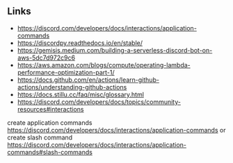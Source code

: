 ## Links

- https://discord.com/developers/docs/interactions/application-commands
- https://discordpy.readthedocs.io/en/stable/
- https://gemisis.medium.com/building-a-serverless-discord-bot-on-aws-5dc7d972c9c6
- https://aws.amazon.com/blogs/compute/operating-lambda-performance-optimization-part-1/
- https://docs.github.com/en/actions/learn-github-actions/understanding-github-actions
- https://docs.stillu.cc/faq/misc/glossary.html
- https://discord.com/developers/docs/topics/community-resources#interactions

create application commands
https://discord.com/developers/docs/interactions/application-commands
or create slash command
https://discord.com/developers/docs/interactions/application-commands#slash-commands

